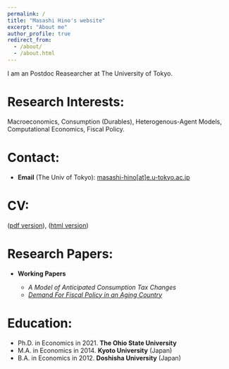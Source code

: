 ```yaml
---
permalink: /
title: "Masashi Hino's website"
excerpt: "About me"
author_profile: true
redirect_from: 
  - /about/
  - /about.html
---
```


I am an Postdoc Reasearcher at The University of Tokyo. 

Research Interests:
======
Macroeconomics, Consumption (Durables), Heterogenous-Agent Models, Computational Economics, Fiscal Policy.

Contact:
======
* **Email** (The Univ of Tokyo): [masashi-hino[at]e.u-tokyo.ac.jp](mailto:masashi-hino@e.u-tokyo.ac.jp)


CV:
======
([pdf version](/files/Hino_CV.pdf)), ([html version](https://masashihino.github.io/cv/))

Research Papers:
======
* **Working Papers**

  * *A Model of Anticipated Consumption Tax Changes*
  * [*Demand For Fiscal Policy in an Aging Country*](/files/Demand_for_Fiscal_.pdf)


Education:
=====
* Ph.D. in Economics in 2021. **The Ohio State University**
* M.A. in Economics in 2014. **Kyoto University** (Japan)
* B.A. in Economics in 2012. **Doshisha University** (Japan)

